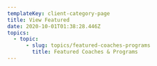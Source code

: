 ```yaml
---
templateKey: client-category-page
title: View Featured
date: 2020-10-01T01:38:28.446Z
topics:
  - topic:
      - slug: topics/featured-coaches-programs
        title: Featured Coaches & Programs
---
```



